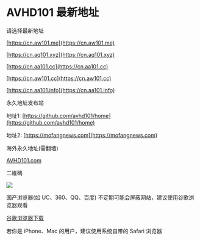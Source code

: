 # AVHD101 最新地址
请选择最新地址

[https://cn.aw101.me](https://cn.aw101.me)

[https://cn.aq101.xyz](https://cn.aq101.xyz)

[https://cn.aa101.cc](https://cn.aa101.cc)

[https://cn.aw101.cc](https://cn.aw101.cc)

[https://cn.aa101.info](https://cn.aa101.info)


永久地址发布站

地址1: [https://github.com/avhd101/home](https://github.com/avhd101/home)

地址2: [https://mofangnews.com](https://mofangnews.com)

海外永久地址(需翻墙)

[AVHD101.com](https://avhd101.com)


二維碼

[<img src="https://i.imgur.com/vruEZ4D.jpg">](https://i.imgur.com/vruEZ4D.jpg)


国产浏览器(如 UC、360、QQ、百度) 不定期可能会屏蔽网站，建议使用谷歌浏览器观看 

[谷歌浏览器下载](https://www.google.cn/chrome "谷歌浏览器")

若你是 iPhone、Mac 的用户，建议使用系统自带的 Safari 浏览器
